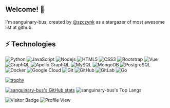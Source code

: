 ## Welcome! 👋

I'm sanguinary-bus, created by [@szczynk](https://github.com/szczynk) as a stargazer of most awesome list at github.

## ⚡ Technologies

![Python](https://img.shields.io/badge/-Python-3776AB?style=flat-square&logo=Python&logoColor=white)
![JavaScript](https://img.shields.io/badge/-JavaScript-F7DF1E?style=flat-square&logo=javascript&logoColor=black)
![Nodejs](https://img.shields.io/badge/-Node.js-43853D?style=flat-square&logo=node.js&logoColor=white)
![HTML5](https://img.shields.io/badge/-HTML5-E34F26?style=flat-square&logo=html5&logoColor=white)
![CSS3](https://img.shields.io/badge/-CSS3-1572B6?style=flat-square&logo=css3)
![Bootstrap](https://img.shields.io/badge/-Bootstrap-563D7C?style=flat-square&logo=bootstrap&logoColor=white)
![Vue](https://img.shields.io/badge/-Vue.Js-35495E?style=flat-square&logo=vuedotjs)
![GraphQL](https://img.shields.io/badge/-GraphQL-E10098?style=flat-square&logo=graphql)
![Apollo GraphQL](https://img.shields.io/badge/-Apollo%20GraphQL-311C87?style=flat-square&logo=apollo-graphql)
![MySQL](https://img.shields.io/badge/-MySQL-black?style=flat-square&logo=mysql&logoColor=white)
![MongoDB](https://img.shields.io/badge/-MongoDB-4EA94B?style=flat-square&logo=mongodb&logoColor=white)
![PostgreSQL](https://img.shields.io/badge/-PostgreSQL-316192?style=flat-square&logo=postgresql&logoColor=white)
![Docker](https://img.shields.io/badge/-Docker-blue?style=flat-square&logo=docker&logoColor=white)
![Google Cloud](https://img.shields.io/badge/Google%20Cloud-4285F4?style=flat-square&logo=google-cloud&logoColor=white)
![Git](https://img.shields.io/badge/-Git-E44C30?style=flat-square&logo=git&logoColor=white)
![GitHub](https://img.shields.io/badge/-GitHub-181717?style=flat-square&logo=github)
![GitLab](https://img.shields.io/badge/-GitLab-330F63?style=flat-square&logo=gitlab&logoColor=white)
![Go](https://img.shields.io/badge/-Go-00ADD8?style=flat-square&logo=go&logoColor=white)
<!--![Redis](https://img.shields.io/badge/-Redis-black?style=flat-square&logo=Redis)-->
<!--![ElasticSearch](https://img.shields.io/badge/-ElasticSearch-005571?style=flat-square&logo=elasticsearch)-->
<!--![TypeScript](https://img.shields.io/badge/-TypeScript-007ACC?style=flat-square&logo=typescript)-->
<!--![BitBucket](https://img.shields.io/badge/-BitBucket-darkblue?style=flat-square&logo=bitbucket)-->
<!--![DigitalOcean](https://img.shields.io/badge/-Digital%20Ocean-darkblue?style=flat-square&logo=digitalocean)-->
<!--![Amazon AWS](https://img.shields.io/badge/Amazon%20AWS-232F3E?style=flat-square&logo=amazon-aws)-->
<!--![Microsoft Azure](https://img.shields.io/badge/Microsoft%20Azure-232F7E?style=flat-square&logo=microsoft-azure)-->

[![trophy](https://github-profile-trophy.vercel.app/?username=sanguinary-bus&margin-w=5&column=-1)](https://github.com/ryo-ma/github-profile-trophy)

[![sanguinary-bus's GitHub stats](https://github-readme-stats.vercel.app/api?username=sanguinary-bus&show_icons=true&locale=en)](https://github.com/anuraghazra/github-readme-stats)
![sanguinary-bus's Top Langs](https://github-readme-stats.vercel.app/api/top-langs?username=sanguinary-bus&show_icons=true&locale=en&layout=compact)

![Visitor Badge](https://visitor-badge.laobi.icu/badge?page_id=sanguinary-bus.sanguinary-bus&format=true)
![Profile View](https://komarev.com/ghpvc/?username=sanguinary-bus)

<!--
**sanguinary-bus/sanguinary-bus** is a ✨ _special_ ✨ repository because its `README.md` (this file) appears on your GitHub profile.

Here are some ideas to get you started:

- 🔭 I’m currently working on ...
- 🌱 I’m currently learning ...
- 👯 I’m looking to collaborate on ...
- 🤔 I’m looking for help with ...
- 💬 Ask me about ...
- 📫 How to reach me: ...
- 😄 Pronouns: ...
- ⚡ Fun fact: ...
-->
